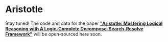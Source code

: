 # Aristotle
Stay tuned! The code and data for the paper [**"Aristotle: Mastering Logical Reasoning with A Logic-Complete Decompose-Search-Resolve Framework"**](<insert-paper-link-here>) will be open-sourced here soon.
